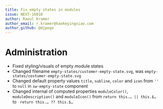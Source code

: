 ```yaml
---
title: Fix empty states in modules
issue: NEXT-16010
author: Raoul Kramer
author_email: r.kramer@haokeyingxiao.com 
author_github: @djpogo
---
```

# Administration
* Fixed styling/visuals of empty module states
* Changed filename `empty-states/customer-empty-state.svg`, was `empty-states/costumer-empty-state.svg`
* Changed default property values `title`, `subline`, `color` and `icon` from `''` to `null` in `sw-empty-state` component
* Changed internal of computed properties `moduleColor()`, `moduleDescription()` and `moduleIcon()` from `return this.… || this.$…` to ` return this.… ?? this.$…`
